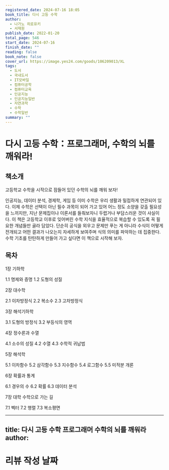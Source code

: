 ```yaml
---
registered_date: 2024-07-16 18:05
book_title: 다시 고등 수학
author:
  - 나가노 히로유키
  - 서재원
publish_date: 2022-01-20
total_page: 546
start_date: 2024-07-16
finish_date: ""
reading: false
book_note: false
cover_url: https://image.yes24.com/goods/106209013/XL
tags:
  - 도서
  - 국내도서
  - IT모바일
  - 컴퓨터공학
  - 컴퓨터교육
  - 인공지능
  - 인공지능일반
  - 자연과학
  - 수학
  - 수학일반
summary: ""
---
```


# 다시 고등 수학：프로그래머, 수학의 뇌를 깨워라!

## 책소개

고등학교 수학을 시작으로 잠들어 있던 수학의 뇌를 깨워 보자!

인공지능, 데이터 분석, 경제학, 게임 등 이미 수학은 우리 생활과 밀접하게 연관되어 있다. 이제 수학은 선택이 아닌 필수 과목이 되어 가고 있어 어느 정도 소양을 갖출 필요성을 느끼지만, 지난 문제집이나 이론서를 들춰보자니 두렵거나 부담스러운 것이 사실이다. 이 책은 고등학교 이후로 잊어버린 수학 지식을 효율적으로 복습할 수 있도록 꼭 필요한 개념들만 골라 담았다. 단순히 공식을 외우고 문제만 푸는 게 아니라 수식이 어떻게 전개되고 어떤 결과가 나오는지 자세하게 보여주며 식의 의미를 파악하는 데 집중한다. 수학 기초를 탄탄하게 만들어 가고 싶다면 이 책으로 시작해 보자.



## 목차

1장 기하학

1.1 명제와 증명
1.2 도형의 성질

2장 대수학

2.1 이차방정식
2.2 복소수
2.3 고차방정식

3장 해석기하학

3.1 도형의 방정식
3.2 부등식의 영역

4장 정수론과 수열

4.1 소수의 성질
4.2 수열
4.3 수학적 귀납법

5장 해석학

5.1 이차함수
5.2 삼각함수
5.3 지수함수
5.4 로그함수
5.5 미적분 개론

6장 확률과 통계

6.1 경우의 수
6.2 확률
6.3 데이터 분석

7장 대학 수학으로 가는 길

7.1 벡터
7.2 행렬
7.3 복소평면



---
title: 다시 고등 수학 프로그래머 수학의 뇌를 깨워라
author:
---
# 리뷰 작성 날짜

